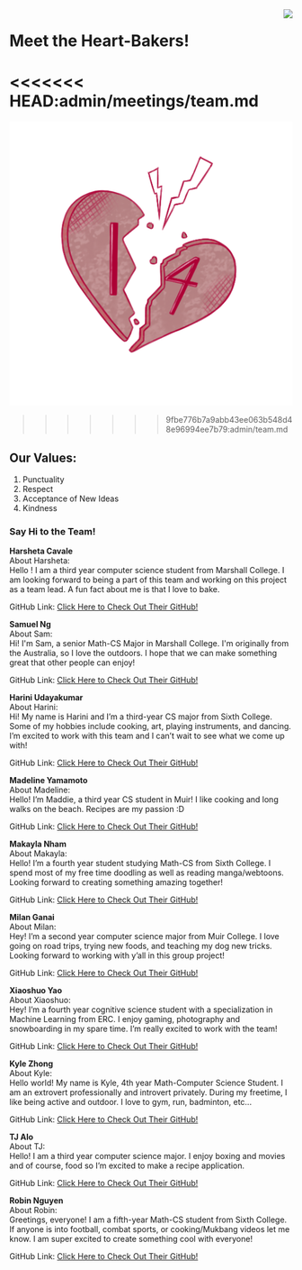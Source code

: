 <img style="float:right" src="grouplogo.PNG">

# **Meet the Heart-Bakers!**
<<<<<<< HEAD:admin/meetings/team.md
=======
![Brand Image](/admin/branding/grouplogo.png)
>>>>>>> 9fbe776b7a9abb43ee063b548d48e96994ee7b79:admin/team.md

## **Our Values:**

1. Punctuality
2. Respect
3. Acceptance of New Ideas
4. Kindness

### **Say Hi to the Team!**

**Harsheta Cavale** <br />
About Harsheta: <br />
Hello ! I am a third year computer science student from Marshall College. I am looking forward to being a part of this team and working on this project as a team lead. A fun fact about me is that I love to bake.  <br />

GitHub Link: [Click Here to Check Out Their GitHub!](https://github.com/harshetaa) <br />


**Samuel Ng** <br />
About Sam: <br />
Hi! I'm Sam, a senior Math-CS Major in Marshall College. I'm originally from the Australia, so I love the outdoors. I hope that we can make something great that other people can enjoy! <br />

GitHub Link: [Click Here to Check Out Their GitHub!](https://github.com/samuelng678) <br />

**Harini Udayakumar** <br />
About Harini: <br />
Hi! My name is Harini and I’m a third-year CS major from Sixth College. Some of my hobbies include cooking, art, playing instruments, and dancing. I’m excited to work with this team and I can’t wait to see what we come up with! <br />

GitHub Link: [Click Here to Check Out Their GitHub!](https://github.com/Harini321) <br />


**Madeline Yamamoto** <br />
About Madeline: <br />
Hello! I’m Maddie, a third year CS student in Muir! I like cooking and long walks on the beach. Recipes are my passion :D <br />

GitHub Link: [Click Here to Check Out Their GitHub!](https://github.com/madeliney2019) <br />


**Makayla Nham** <br />
About Makayla: <br />
Hello! I’m a fourth year student studying Math-CS from Sixth College. I spend most of my free time doodling as well as reading manga/webtoons. Looking forward to creating something amazing together! <br />

GitHub Link: [Click Here to Check Out Their GitHub!](https://github.com/mdnham/) <br />


**Milan Ganai** <br />
About Milan: <br />
Hey! I’m a second year computer science major from Muir College. I love going on road trips, trying new foods, and teaching my dog new tricks. Looking forward to working with y’all in this group project!  <br />

GitHub Link: [Click Here to Check Out Their GitHub!](https://github.com/mganaiucsd/) <br />


**Xiaoshuo Yao** <br />
About Xiaoshuo: <br />
Hey! I’m a fourth year cognitive science student with a specialization in Machine Learning from ERC. I enjoy gaming, photography and snowboarding in my spare time. I’m really excited to work with the team! <br />

GitHub Link: [Click Here to Check Out Their GitHub!](https://github.com/XiaoshuoYao) <br />

**Kyle Zhong** <br />
About Kyle: <br />
Hello world! My name is Kyle, 4th year Math-Computer Science Student. I am an extrovert professionally and introvert privately. During my freetime, I like being active and outdoor. I love to gym, run, badminton, etc...  <br />

GitHub Link: [Click Here to Check Out Their GitHub!](https://github.com/kylenzhong) <br />

**TJ Alo** <br />
About TJ: <br />
Hello! I am a third year computer science major. I enjoy boxing and movies and of course, food so I’m excited to make a recipe application. <br />

GitHub Link: [Click Here to Check Out Their GitHub!](https://github.com/THEODOREALOUCSD/) <br />


**Robin Nguyen** <br />
About Robin: <br />
Greetings, everyone! I am a fifth-year Math-CS student from Sixth College. If anyone is into football, combat sports, or cooking/Mukbang videos let me know. I am super excited to create something cool with everyone! <br />

GitHub Link: [Click Here to Check Out Their GitHub!](https://github.com/RobKNguyen) <br />
